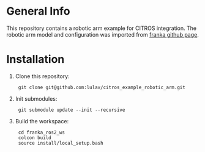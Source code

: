 # General Info

This repository contains a robotic arm example for CITROS integration.
The robotic arm model and configuration was imported from [franka github page](https://github.com/frankaemika/franka_ros2).

# Installation

1. Clone this repository:

        git clone git@github.com:lulav/citros_example_robotic_arm.git

2. Init submodules:

        git submodule update --init --recursive

3. Build the workspace:

        cd franka_ros2_ws
        colcon build
        source install/local_setup.bash


